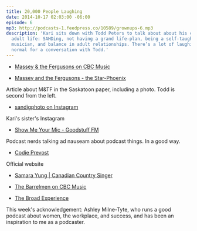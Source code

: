 ```yaml
---
title: 20,000 People Laughing
date: 2014-10-17 02:03:00 -06:00
episode: 6
mp3: http://podcasts-1.feedpress.co/10589/grownups-6.mp3
description: 'Kari sits down with Todd Peters to talk about about his creative alternative
  adult life: SAHDing, not having a grand life-plan, being a self-taught professional
  musician, and balance in adult relationships. There’s a lot of laughing, which is
  normal for a conversation with Todd.'
---
```


* [Massey &amp; the Fergusons on CBC Music][1]

* [Massey and the Fergusons - the Star-Phoenix][2]

Article about M&amp;TF in the Saskatoon paper, including a photo. Todd is second from the left.

* [sandigphoto on Instagram][3]

Kari's sister's Instagram 

* [Show Me Your Mic - Goodstuff FM][4]

Podcast nerds talking ad nauseam about podcast things. In a good way.

* [Codie Prevost][5]

Official website

* [Samara Yung | Canadian Country Singer][6]

* [The Barrelmen on CBC Music][7]

* [The Broad Experience][8]

This week's acknowledgement: Ashley Milne-Tyte, who runs a good podcast about women, the workplace, and success, and has been an inspiration to me as a podcaster.

[1]: http://music.cbc.ca/#!/artists/Massey-the-Fergusons
[2]: http://www.thestarphoenix.com/Massey+Fergusons/6156437/story.html
[3]: http://instagram.com/sandigphoto
[4]: http://goodstuff.fm/smym
[5]: http://www.codieprevost.com/
[6]: http://www.samarayung.ca/
[7]: http://music.cbc.ca/#!/artists/The-Barrelmen
[8]: http://www.thebroadexperience.com/

  